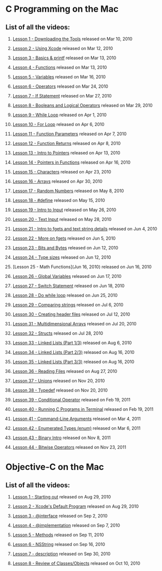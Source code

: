 # C Programming on the Mac

## List of all the videos:

1. [Lesson 1 - Downloading the Tools](http://youtu.be/4BVD8JsOiDI) released on Mar 10, 2010

2. [Lesson 2 - Using Xcode](http://youtu.be/majuG_JNCbk) released on Mar 12, 2010

3. [Lesson 3 - Basics & printf](http://youtu.be/MqU2v2ftqPU) released on Mar 13, 2010

4. [Lesson 4 - Functions](http://youtu.be/bDwSTAe7Bzo) released on Mar 13, 2010

5. [Lesson 5 - Variables](http://youtu.be/mnOI2-lct-k) released on Mar 16, 2010

6. [Lesson 6 - Operators](http://youtu.be/jhhFRkGt6_g) released on Mar 24, 2010

7. [Lesson 7 -  If Statement](http://youtu.be/OiLTHXsUv9Q) released on Mar 27, 2010

8. [Lesson 8 - Booleans and Logical Operators](http://youtu.be/TUqEfnrPNIs) released on Mar 29, 2010

9. [Lesson 9 - While Loop](http://youtu.be/8zc4vooPCjA) released on Apr 1, 2010

10. [Lesson 10 - For Loop](http://youtu.be/W7pNkyqzRxQ) released on Apr 6, 2010

11. [Lesson 11 - Function Parameters](http://youtu.be/bglumGOTcGk) released on Apr 7, 2010

12. [Lesson 12 - Function Returns](http://youtu.be/Yuw9xcaWkO8) released on Apr 8, 2010

13. [Lesson 13 - Intro to Pointers](http://youtu.be/8gCMZuPYKZg) released on Apr 13, 2010

14. [Lesson 14 - Pointers in Functions](http://youtu.be/Lfg3lXz6Kuo) released on Apr 16, 2010

15. [Lesson 15 - Characters](http://youtu.be/w_6Mqbj80yk) released on Apr 23, 2010

16. [Lesson 16 - Arrays](http://youtu.be/Cl-Vg6XTnrE) released on Apr 30, 2010

17. [Lesson 17 - Random Numbers](http://youtu.be/XPIcb393OmM) released on May 8, 2010

18. [Lesson 18 - #define](http://youtu.be/QDq_ZbdYyJA) released on May 15, 2010

19. [Lesson 19 - Intro to Input](http://youtu.be/zJ9YkjNsD0c) released on May 26, 2010

20. [Lesson 20 - Text Input](http://youtu.be/4l2e8B46Dgo) released on May 28, 2010

21. [Lesson 21 - Intro to fgets and text string details](http://youtu.be/2ZFY4yGPwHQ) released on Jun 4, 2010

22. [Lesson 22 - More on fgets](http://youtu.be/f7uchDyUoTo) released on Jun 5, 2010

23. [Lesson 23 - Bits and Bytes](http://youtu.be/RPbH_Ch34wc) released on Jun 12, 2010

24. [Lesson 24 - Type sizes](http://youtu.be/yzqcaCXrgj0) released on Jun 12, 2010

25. [Lesson 25 - Math Functions](Jun 16, 2010) released on Jun 16, 2010

26. [Lesson 26 - Global Variables](http://youtu.be/PsvpDWAezdo) released on Jun 17, 2010

27. [Lesson 27 - Switch Statement](http://youtu.be/Kd08i9lkRrw) released on Jun 18, 2010

28. [Lesson 28 - Do while loop](http://youtu.be/B4zIj6b4TW0) released on Jun 25, 2010

29. [Lesson 29 - Comparing strings](http://youtu.be/2n8tM-vkLZo) released on Jul 6, 2010

30. [Lesson 30 - Creating header files](http://youtu.be/TFtM7D0UoYU) released on Jul 12, 2010

31. [Lesson 31 - Multidimensional Arrays](http://youtu.be/wPP5gSqCZb8) released on Jul 20, 2010

32. [Lesson 32 - Structs](http://youtu.be/O6XTAZSVshY) released on Jul 28, 2010

33. [Lesson 33 - Linked Lists (Part 1/3)](http://youtu.be/KIgXmzkMvZM) released on Aug 6, 2010

34. [Lesson 34 - Linked Lists (Part 2/3)](http://youtu.be/4gFrfgfzYJg) released on Aug 16, 2010

35. [Lesson 35 - Linked Lists (Part 3/3)](http://youtu.be/Bvyjo4E-jKI) released on Aug 16, 2010

36. [Lesson 36 - Reading Files](http://youtu.be/AWxYnJ4FzW4) released on Aug 27, 2010

37. [Lesson 37 - Unions](http://youtu.be/Qs0z7f9y23U) released on Nov 20, 2010

38. [Lesson 38 - Typedef](http://youtu.be/Z-QJ6CRsT08) released on Nov 20, 2010

39. [Lesson 39 - Conditional Operator](http://youtu.be/294RX2h-fzo) released on Feb 19, 2011

40. [Lesson 40 - Running C Programs in Terminal](http://youtu.be/0xn2ZE3Y90A) released on Feb 19, 2011

41. [Lesson 41 - Command-Line Arguments](http://youtu.be/eSVLr5lI-es) released on Mar 4, 2011

42. [Lesson 42 - Enumerated Types (enum)](http://youtu.be/ZYDPjpKVaps) released on Mar 6, 2011

43. [Lesson 43 - Binary Intro](http://youtu.be/v1F2ZdeAtDc) released on Nov 8, 2011

44. [Lesson 44 - Bitwise Operators](http://youtu.be/UBSCU3oKcso) released on Nov 23, 2011

# Objective-C on the Mac

## List of all the videos:

1. [Lesson 1 - Starting out](http://youtu.be/1jDS9KCYwFI) released on Aug 29, 2010

2. [Lesson 2 - Xcode's Default Program](http://youtu.be/kvapxHLCO24) released on Aug 29, 2010

3. [Lesson 3 - @interface](http://youtu.be/UT58TsE-x-4) released on Sep 2, 2010

4. [Lesson 4 - @implementation](http://youtu.be/JEPhGgN7YE0) released on Sep 7, 2010

5. [Lesson 5 - Methods](http://youtu.be/IXlRIdpsJsc) released on Sep 11, 2010

6. [Lesson 6 - NSString](http://youtu.be/wR8vQlX0CKE) released on Sep 16, 2010

7. [Lesson 7 - description](http://youtu.be/rhTqEJo4a9w) released on Sep 30, 2010

8. [Lesson 8 - Review of Classes/Objects](http://youtu.be/xj2Z8Ese02o) released on Oct 10, 2010